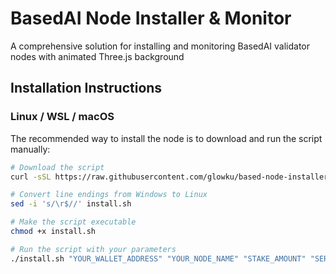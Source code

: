 # BasedAI Node Installer & Monitor

A comprehensive solution for installing and monitoring BasedAI validator nodes with animated Three.js background

## Installation Instructions

### Linux / WSL / macOS

The recommended way to install the node is to download and run the script manually:

```bash
# Download the script
curl -sSL https://raw.githubusercontent.com/glowku/based-node-installer/main/install.sh -o install.sh

# Convert line endings from Windows to Linux
sed -i 's/\r$//' install.sh

# Make the script executable
chmod +x install.sh

# Run the script with your parameters
./install.sh "YOUR_WALLET_ADDRESS" "YOUR_NODE_NAME" "STAKE_AMOUNT" "SERVER_TYPE" "OS"